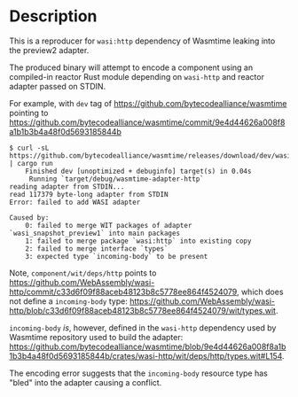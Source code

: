# Description

This is a reproducer for `wasi:http` dependency of Wasmtime leaking into the preview2 adapter.

The produced binary will attempt to encode a component using an compiled-in reactor Rust module depending on `wasi-http` and reactor adapter passed on STDIN.

For example, with `dev` tag of https://github.com/bytecodealliance/wasmtime pointing to https://github.com/bytecodealliance/wasmtime/commit/9e4d44626a008f8a1b1b3b4a48f0d5693185844b

```
$ curl -sL https://github.com/bytecodealliance/wasmtime/releases/download/dev/wasi_snapshot_preview1.reactor.wasm | cargo run
    Finished dev [unoptimized + debuginfo] target(s) in 0.04s
     Running `target/debug/wasmtime-adapter-http`
reading adapter from STDIN...
read 117379 byte-long adapter from STDIN
Error: failed to add WASI adapter

Caused by:
    0: failed to merge WIT packages of adapter `wasi_snapshot_preview1` into main packages
    1: failed to merge package `wasi:http` into existing copy
    2: failed to merge interface `types`
    3: expected type `incoming-body` to be present
```

Note, `component/wit/deps/http` points to https://github.com/WebAssembly/wasi-http/commit/c33d6f09f88aceb48123b8c5778ee864f4524079, which does not define a `incoming-body` type: https://github.com/WebAssembly/wasi-http/blob/c33d6f09f88aceb48123b8c5778ee864f4524079/wit/types.wit.

`incoming-body` *is*, however, defined in the `wasi-http` dependency used by Wasmtime repository used to build the adapter: https://github.com/bytecodealliance/wasmtime/blob/9e4d44626a008f8a1b1b3b4a48f0d5693185844b/crates/wasi-http/wit/deps/http/types.wit#L154.

The encoding error suggests that the `incoming-body` resource type has "bled" into the adapter causing a conflict.
